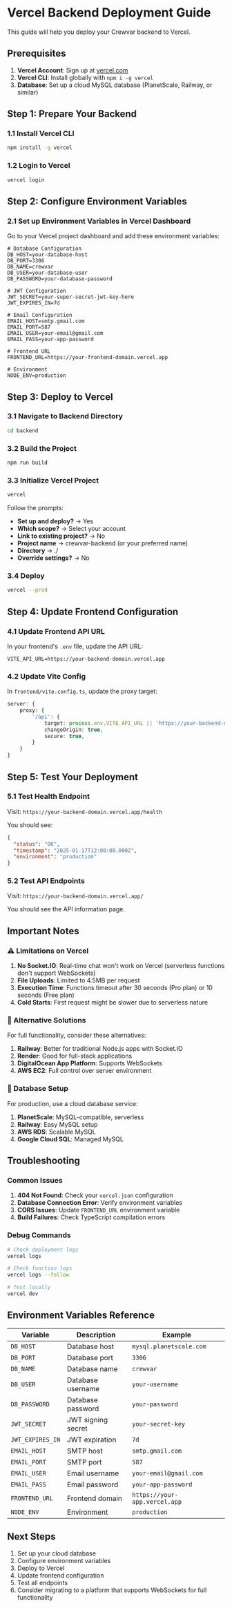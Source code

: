 # Vercel Backend Deployment Guide

This guide will help you deploy your Crewvar backend to Vercel.

## Prerequisites

1. **Vercel Account**: Sign up at [vercel.com](https://vercel.com)
2. **Vercel CLI**: Install globally with `npm i -g vercel`
3. **Database**: Set up a cloud MySQL database (PlanetScale, Railway, or similar)

## Step 1: Prepare Your Backend

### 1.1 Install Vercel CLI
```bash
npm install -g vercel
```

### 1.2 Login to Vercel
```bash
vercel login
```

## Step 2: Configure Environment Variables

### 2.1 Set up Environment Variables in Vercel Dashboard

Go to your Vercel project dashboard and add these environment variables:

```env
# Database Configuration
DB_HOST=your-database-host
DB_PORT=3306
DB_NAME=crewvar
DB_USER=your-database-user
DB_PASSWORD=your-database-password

# JWT Configuration
JWT_SECRET=your-super-secret-jwt-key-here
JWT_EXPIRES_IN=7d

# Email Configuration
EMAIL_HOST=smtp.gmail.com
EMAIL_PORT=587
EMAIL_USER=your-email@gmail.com
EMAIL_PASS=your-app-password

# Frontend URL
FRONTEND_URL=https://your-frontend-domain.vercel.app

# Environment
NODE_ENV=production
```

## Step 3: Deploy to Vercel

### 3.1 Navigate to Backend Directory
```bash
cd backend
```

### 3.2 Build the Project
```bash
npm run build
```

### 3.3 Initialize Vercel Project
```bash
vercel
```

Follow the prompts:
- **Set up and deploy?** → Yes
- **Which scope?** → Select your account
- **Link to existing project?** → No
- **Project name** → crewvar-backend (or your preferred name)
- **Directory** → ./
- **Override settings?** → No

### 3.4 Deploy
```bash
vercel --prod
```

## Step 4: Update Frontend Configuration

### 4.1 Update Frontend API URL

In your frontend's `.env` file, update the API URL:

```env
VITE_API_URL=https://your-backend-domain.vercel.app
```

### 4.2 Update Vite Config

In `frontend/vite.config.ts`, update the proxy target:

```typescript
server: {
    proxy: {
        '/api': {
            target: process.env.VITE_API_URL || 'https://your-backend-domain.vercel.app',
            changeOrigin: true,
            secure: true,
        }
    }
}
```

## Step 5: Test Your Deployment

### 5.1 Test Health Endpoint
Visit: `https://your-backend-domain.vercel.app/health`

You should see:
```json
{
  "status": "OK",
  "timestamp": "2025-01-17T12:00:00.000Z",
  "environment": "production"
}
```

### 5.2 Test API Endpoints
Visit: `https://your-backend-domain.vercel.app/`

You should see the API information page.

## Important Notes

### ⚠️ Limitations on Vercel

1. **No Socket.IO**: Real-time chat won't work on Vercel (serverless functions don't support WebSockets)
2. **File Uploads**: Limited to 4.5MB per request
3. **Execution Time**: Functions timeout after 30 seconds (Pro plan) or 10 seconds (Free plan)
4. **Cold Starts**: First request might be slower due to serverless nature

### 🔧 Alternative Solutions

For full functionality, consider these alternatives:

1. **Railway**: Better for traditional Node.js apps with Socket.IO
2. **Render**: Good for full-stack applications
3. **DigitalOcean App Platform**: Supports WebSockets
4. **AWS EC2**: Full control over server environment

### 📝 Database Setup

For production, use a cloud database service:

1. **PlanetScale**: MySQL-compatible, serverless
2. **Railway**: Easy MySQL setup
3. **AWS RDS**: Scalable MySQL
4. **Google Cloud SQL**: Managed MySQL

## Troubleshooting

### Common Issues

1. **404 Not Found**: Check your `vercel.json` configuration
2. **Database Connection Error**: Verify environment variables
3. **CORS Issues**: Update `FRONTEND_URL` environment variable
4. **Build Failures**: Check TypeScript compilation errors

### Debug Commands

```bash
# Check deployment logs
vercel logs

# Check function logs
vercel logs --follow

# Test locally
vercel dev
```

## Environment Variables Reference

| Variable | Description | Example |
|----------|-------------|---------|
| `DB_HOST` | Database host | `mysql.planetscale.com` |
| `DB_PORT` | Database port | `3306` |
| `DB_NAME` | Database name | `crewvar` |
| `DB_USER` | Database username | `your-username` |
| `DB_PASSWORD` | Database password | `your-password` |
| `JWT_SECRET` | JWT signing secret | `your-secret-key` |
| `JWT_EXPIRES_IN` | JWT expiration | `7d` |
| `EMAIL_HOST` | SMTP host | `smtp.gmail.com` |
| `EMAIL_PORT` | SMTP port | `587` |
| `EMAIL_USER` | Email username | `your-email@gmail.com` |
| `EMAIL_PASS` | Email password | `your-app-password` |
| `FRONTEND_URL` | Frontend domain | `https://your-app.vercel.app` |
| `NODE_ENV` | Environment | `production` |

## Next Steps

1. Set up your cloud database
2. Configure environment variables
3. Deploy to Vercel
4. Update frontend configuration
5. Test all endpoints
6. Consider migrating to a platform that supports WebSockets for full functionality
